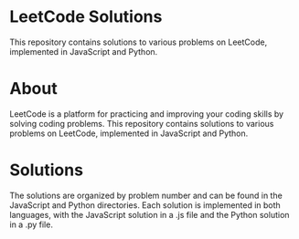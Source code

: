 # LeetCode Solutions
This repository contains solutions to various problems on LeetCode, implemented in JavaScript and Python.

# About
LeetCode is a platform for practicing and improving your coding skills by solving coding problems. This repository contains solutions to various problems on LeetCode, implemented in JavaScript and Python.

# Solutions
The solutions are organized by problem number and can be found in the JavaScript and Python directories. Each solution is implemented in both languages, with the JavaScript solution in a .js file and the Python solution in a .py file.
